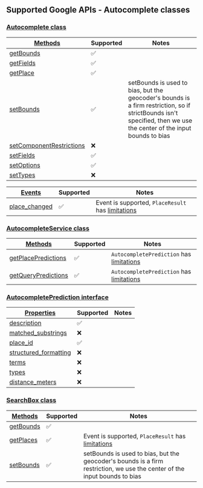 ## Supported Google APIs - Autocomplete classes

### [Autocomplete class](https://developers-dot-devsite-v2-prod.appspot.com/maps/documentation/javascript/reference/places-widget#Autocomplete)

| [Methods](https://developers-dot-devsite-v2-prod.appspot.com/maps/documentation/javascript/reference/places-widget#Autocomplete-Methods)                                   | Supported          | Notes                                                                                                                                                              |
| -------------------------------------------------------------------------------------------------------------------------------------------------------------------------- | ------------------ | ------------------------------------------------------------------------------------------------------------------------------------------------------------------ |
| [getBounds](https://developers-dot-devsite-v2-prod.appspot.com/maps/documentation/javascript/reference/places-widget#Autocomplete.getBounds)                               | :white_check_mark: |                                                                                                                                                                    |
| [getFields](https://developers-dot-devsite-v2-prod.appspot.com/maps/documentation/javascript/reference/places-widget#Autocomplete.getFields)                               | :white_check_mark: |                                                                                                                                                                    |
| [getPlace](https://developers-dot-devsite-v2-prod.appspot.com/maps/documentation/javascript/reference/places-widget#Autocomplete.getPlace)                                 | :white_check_mark: |                                                                                                                                                                    |
| [setBounds](https://developers-dot-devsite-v2-prod.appspot.com/maps/documentation/javascript/reference/places-widget#Autocomplete.setBounds)                               | :white_check_mark: | setBounds is used to bias, but the geocoder's bounds is a firm restriction, so if strictBounds isn't specified, then we use the center of the input bounds to bias |
| [setComponentRestrictions](https://developers-dot-devsite-v2-prod.appspot.com/maps/documentation/javascript/reference/places-widget#Autocomplete.setComponentRestrictions) | :x:                |                                                                                                                                                                    |
| [setFields](https://developers-dot-devsite-v2-prod.appspot.com/maps/documentation/javascript/reference/places-widget#Autocomplete.setFields)                               | :white_check_mark: |                                                                                                                                                                    |
| [setOptions](https://developers-dot-devsite-v2-prod.appspot.com/maps/documentation/javascript/reference/places-widget#Autocomplete.setOptions)                             | :white_check_mark: |                                                                                                                                                                    |
| [setTypes](https://developers-dot-devsite-v2-prod.appspot.com/maps/documentation/javascript/reference/places-widget#Autocomplete.setTypes)                                 | :x:                |                                                                                                                                                                    |

| [Events](https://developers-dot-devsite-v2-prod.appspot.com/maps/documentation/javascript/reference/places-widget#Autocomplete-Events)               | Supported          | Notes                                                               |
| ---------------------------------------------------------------------------------------------------------------------------------------------------- | ------------------ | ------------------------------------------------------------------- |
| [place_changed](https://developers-dot-devsite-v2-prod.appspot.com/maps/documentation/javascript/reference/places-widget#Autocomplete.place_changed) | :white_check_mark: | Event is supported, `PlaceResult` has [limitations](placeResult.md) |

### [AutocompleteService class](https://developers-dot-devsite-v2-prod.appspot.com/maps/documentation/javascript/reference/places-autocomplete-service#AutocompleteService)

| [Methods](https://developers-dot-devsite-v2-prod.appspot.com/maps/documentation/javascript/reference/places-autocomplete-service#AutocompleteService-Methods)                         | Supported          | Notes                                                                         |
| ------------------------------------------------------------------------------------------------------------------------------------------------------------------------------------- | ------------------ | ----------------------------------------------------------------------------- |
| [getPlacePredictions](https://developers-dot-devsite-v2-prod.appspot.com/maps/documentation/javascript/reference/places-autocomplete-service#AutocompleteService.getPlacePredictions) | :white_check_mark: | `AutocompletePrediction` has [limitations](#autocompleteprediction-interface) |
| [getQueryPredictions](https://developers-dot-devsite-v2-prod.appspot.com/maps/documentation/javascript/reference/places-autocomplete-service#AutocompleteService.getQueryPredictions) | :white_check_mark: | `AutocompletePrediction` has [limitations](#autocompleteprediction-interface) |

### [AutocompletePrediction interface](https://developers-dot-devsite-v2-prod.appspot.com/maps/documentation/javascript/reference/places-autocomplete-service#AutocompletePrediction)

| [Properties](https://developers-dot-devsite-v2-prod.appspot.com/maps/documentation/javascript/reference/places-autocomplete-service#AutocompletePrediction-Properties)                       | Supported          | Notes |
| -------------------------------------------------------------------------------------------------------------------------------------------------------------------------------------------- | ------------------ | ----- |
| [description](https://developers-dot-devsite-v2-prod.appspot.com/maps/documentation/javascript/reference/places-autocomplete-service#AutocompletePrediction.description)                     | :white_check_mark: |       |
| [matched_substrings](https://developers-dot-devsite-v2-prod.appspot.com/maps/documentation/javascript/reference/places-autocomplete-service#AutocompletePrediction.matched_substrings)       | :x:                |       |
| [place_id](https://developers-dot-devsite-v2-prod.appspot.com/maps/documentation/javascript/reference/places-autocomplete-service#AutocompletePrediction.place_id)                           | :white_check_mark: |       |
| [structured_formatting](https://developers-dot-devsite-v2-prod.appspot.com/maps/documentation/javascript/reference/places-autocomplete-service#AutocompletePrediction.structured_formatting) | :x:                |       |
| [terms](https://developers-dot-devsite-v2-prod.appspot.com/maps/documentation/javascript/reference/places-autocomplete-service#AutocompletePrediction.terms)                                 | :x:                |       |
| [types](https://developers-dot-devsite-v2-prod.appspot.com/maps/documentation/javascript/reference/places-autocomplete-service#AutocompletePrediction.types)                                 | :x:                |       |
| [distance_meters](https://developers-dot-devsite-v2-prod.appspot.com/maps/documentation/javascript/reference/places-autocomplete-service#AutocompletePrediction.distance_meters)             | :x:                |       |

### [SearchBox class](https://developers-dot-devsite-v2-prod.appspot.com/maps/documentation/javascript/reference/places-widget#SearchBox)

| [Methods](https://developers-dot-devsite-v2-prod.appspot.com/maps/documentation/javascript/reference/places-widget#SearchBox-Methods)     | Supported          | Notes                                                                                                                     |
| ----------------------------------------------------------------------------------------------------------------------------------------- | ------------------ | ------------------------------------------------------------------------------------------------------------------------- |
| [getBounds](https://developers-dot-devsite-v2-prod.appspot.com/maps/documentation/javascript/reference/places-widget#SearchBox.getBounds) | :white_check_mark: |                                                                                                                           |
| [getPlaces](https://developers-dot-devsite-v2-prod.appspot.com/maps/documentation/javascript/reference/places-widget#SearchBox.getPlaces) | :white_check_mark: | Event is supported, `PlaceResult` has [limitations](placeResult.md)                                                       |
| [setBounds](https://developers-dot-devsite-v2-prod.appspot.com/maps/documentation/javascript/reference/places-widget#SearchBox.setBounds) | :white_check_mark: | setBounds is used to bias, but the geocoder's bounds is a firm restriction, we use the center of the input bounds to bias |
